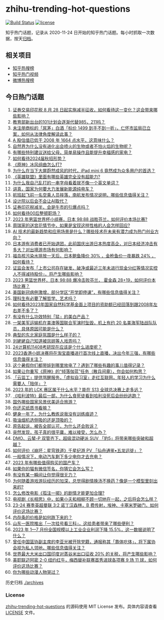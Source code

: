 # zhihu-trending-hot-questions

[![Build Status](https://github.com/justjavac/zhihu-trending-hot-questions/workflows/ci/badge.svg?branch=master)](https://github.com/justjavac/zhihu-trending-hot-questions/actions)
[![license](https://img.shields.io/github/license/justjavac/zhihu-trending-hot-questions)](https://github.com/justjavac/zhihu-trending-hot-questions/blob/master/LICENSE)

知乎热门话题，记录从 2020-11-24
日开始的知乎热门话题。每小时抓取一次数据，按天[归档](./archives)。

## 相关项目

- [知乎热搜榜](https://github.com/justjavac/zhihu-trending-top-search)
- [知乎热门视频](https://github.com/justjavac/zhihu-trending-hot-video)
- [微博热搜榜](https://github.com/justjavac/weibo-trending-hot-search)

## 今日热门话题

<!-- BEGIN -->
<!-- 最后更新时间 Mon Aug 28 2023 05:01:37 GMT+0800 (China Standard Time) -->

1. [证券交易印花税 8 月 28 日起实施减半征收，如何看待这一变化？这会带来哪些影响？](https://www.zhihu.com/question/619398364)
1. [教育部新出台的101计划会逐渐代替985，211吗？](https://www.zhihu.com/question/619324291)
1. [未注册商标的「屌茅」白酒「标价 1499 到手不到一折」，仁怀市监局已立案，如何从法律角度解读此事？](https://www.zhihu.com/question/619086125)
1. [A 股估值已低于 2008 年 1664 点水平，这意味什么？](https://www.zhihu.com/question/619394804)
1. [自然界为什么没有进化出会喷火的生物或者不怕火焰的生物呢？](https://www.zhihu.com/question/619244793)
1. [有哪些特别建议送给父母，简单易操作且能提升幸福感的家电？](https://www.zhihu.com/question/437319300)
1. [如何看待2024届秋招形势？](https://www.zhihu.com/question/618916773)
1. [《原神》冰风组曲怎么打?](https://www.zhihu.com/question/619396120)
1. [为什么在当下大屏蔚然成风的时代，iPad mini 6 竟然成为众多用户的首选？](https://www.zhihu.com/question/619083610)
1. [《英雄联盟》里面有哪些英雄完全没有超能力?](https://www.zhihu.com/question/619269044)
1. [为什么我自己乱打的一串字母看着就不像一个英文单词？](https://www.zhihu.com/question/568845548)
1. [讲真，国家为何要大力发展新能源纯电车？](https://www.zhihu.com/question/616946856)
1. [航班起飞前一名空乘人员摔落，南航发布情况说明，哪些信息值得关注？](https://www.zhihu.com/question/619286125)
1. [设计院以后会不会让AI取代？](https://www.zhihu.com/question/595343146)
1. [证券印花税减半，会是牛市的引爆点吗？](https://www.zhihu.com/question/619402543)
1. [如何看待00后整顿职场？](https://www.zhihu.com/question/532805436)
1. [2023 年男篮世界杯小组赛，日本 98:88 战胜芬兰，如何评价本场比赛?](https://www.zhihu.com/question/619423115)
1. [周瑞家的送宫花情节中，如果是宝钗这样性格的人会怎样回应?](https://www.zhihu.com/question/618889834)
1. [AI 技术的最新趋势和应用场景是什么？哪些技术在未来有潜力成为热门创业方向？](https://www.zhihu.com/question/615046284)
1. [日本游有消费者已开始退团，此前国庆出游日本热度高企，对日本经济冲击有多大？对出境游市场有何影响？](https://www.zhihu.com/question/619309408)
1. [福岛核污染水排放一天后，日本鲍鱼降价 30% ，金枪鱼价一夜暴跌 24% ，如何看待？](https://www.zhihu.com/question/619292536)
1. [证监会发布「上市公司存在破发、破净或最近三年未进行现金分红等情况实控人不得减持股份」，将产生哪些影响？](https://www.zhihu.com/question/619403261)
1. [2023 男篮世界杯，日本 98:88 爆冷击败芬兰， 霍金森 28+19，如何评价本场比赛？](https://www.zhihu.com/question/619423895)
1. [美国新冠病例激增，部分学区“开学即停课”，有哪些信息值得关注？](https://www.zhihu.com/question/619270871)
1. [理科生有必要了解哲学、艺术吗？](https://www.zhihu.com/question/434467675)
1. [如何看待2023年国家自然科学基金面上项目的资助额已经回落到跟2008年左右差不多了？](https://www.zhihu.com/question/619303787)
1. [有没有什么功效特别「猛」的美白产品？](https://www.zhihu.com/question/441955092)
1. [一架美军运输机在美澳等国联合军演时坠毁，机上有约 20 名美海军陆战队队员，具体原因可能是什么？](https://www.zhihu.com/question/619376441)
1. [典型的东北家庭氛围是什么样子的？](https://www.zhihu.com/question/406324383)
1. [刘姥姥自己知道被凤姐等人戏弄吗？](https://www.zhihu.com/question/619016314)
1. [24计算机11408考研现在应该是个什么进度呢？](https://www.zhihu.com/question/606863719)
1. [2023香港小姐决赛将在淘宝直播进行首次线上直播，决出今年三强，有哪些信息值得关注？](https://www.zhihu.com/question/619373876)
1. [这个暑假你们都带娃到哪里放电了？遇到了哪些有趣的事儿值得记录？](https://www.zhihu.com/question/612447821)
1. [如果让你重写《原神》的“倾落伽蓝”任务（散兵间章），你会如何构思？](https://www.zhihu.com/question/618748724)
1. [「云监工」提供骂醒服务，「虚拟自习室」走红互联网，年轻人的学习为什么需要人「陪伴」？](https://www.zhihu.com/question/619124178)
1. [2023 年的 LCK 赛区属于什么水平？能在 S13 全球总决赛上走多远？](https://www.zhihu.com/question/618388705)
1. [《哈利波特》最后一部，为什么食死徒看到哈利没死后会纷纷逃跑？](https://www.zhihu.com/question/610882721)
1. [国外哪些国家风景优美适合旅游？](https://www.zhihu.com/question/614555763)
1. [你还买纸质书看嘛？](https://www.zhihu.com/question/608733404)
1. [健身一年了，为什么教练说我没有训练痕迹？](https://www.zhihu.com/question/619218965)
1. [吸油烟机选侧吸的还是顶吸的？](https://www.zhihu.com/question/619386564)
1. [原告起诉，被告全部认可，为什么还会败诉？](https://www.zhihu.com/question/608445331)
1. [突然发现，孩子真的很平庸，难以接受，怎么办？](https://www.zhihu.com/question/614199558)
1. [DMO、云辇-P 双管齐下，超级混动硬派 SUV 「豹5」将带来哪些突破和超越？](https://www.zhihu.com/question/618778240)
1. [如何评价《崩坏：星穹铁道》千星纪游 PV 「仙舟通鉴•五龙远徙」？](https://www.zhihu.com/question/619376322)
1. [一般情况下，电动汽车剩下多少电你才去充电？](https://www.zhihu.com/question/615094749)
1. [2023 年有哪些值得购买的国产车？](https://www.zhihu.com/question/618282025)
1. [如果你的猫有微信签名，你猜它会怎么写？](https://www.zhihu.com/question/619308702)
1. [有没有某一瞬间让你觉得很无力？](https://www.zhihu.com/question/266382872)
1. [为何随着游戏游玩经历的加深，总觉得剧情换汤不换药？像是一个模型里刻出来的?](https://www.zhihu.com/question/619300904)
1. [怎么修改电影《孤注一掷》的剧情才能更加合理?](https://www.zhihu.com/question/616955874)
1. [电视剧《长相思》中，如果小夭和相柳不顾一切地在一起，之后将会怎么样？](https://www.zhihu.com/question/618123813)
1. [23-24 赛季英超曼联 3:2 诺丁汉森林，B 费传射，埃神、卡塞米罗破门，如何评价这场比赛？](https://www.zhihu.com/question/619313734)
1. [内存条的价格是如何跌下来的？](https://www.zhihu.com/question/617334185)
1. [山东一医院推出「一次挂号看三科」，这给患者带来了哪些便利？](https://www.zhihu.com/question/618764174)
1. [2023 年 1—7 月份全国规模以上工业企业利润下降 15.5%，这一数据说明了什么？](https://www.zhihu.com/question/619365781)
1. [曾任中国篮协副主席的李亚光被开除党籍，通报称其「靠体吃体」，将下属协会视为私人领地，哪些信息值得关注？](https://www.zhihu.com/question/619269352)
1. [世界最大大米出口国印度对蒸谷米出口征收 20% 的关税，将产生哪些影响？](https://www.zhihu.com/question/619365603)
1. [美职联迈阿密 2-0 纽约红牛，梅西替补联赛首秀进球各项赛 9 场 11 球，如何评价这场比赛？](https://www.zhihu.com/question/619368066)
1. [你为哪些动漫人物哭过？](https://www.zhihu.com/question/605322477)

<!-- END -->

历史归档 [./archives](./archives)

### License

[zhihu-trending-hot-questions](https://github.com/justjavac/zhihu-trending-hot-questions)
的源码使用 MIT License 发布。具体内容请查看 [LICENSE](./LICENSE) 文件。
